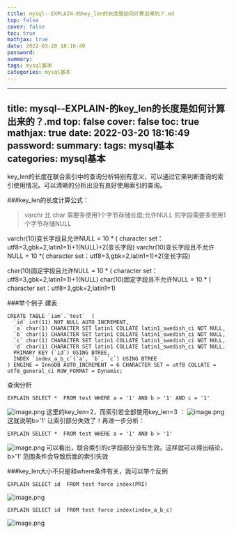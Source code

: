 ```yaml
---
title: mysql--EXPLAIN-的key_len的长度是如何计算出来的？.md
top: false
cover: false
toc: true
mathjax: true
date: 2022-03-20 18:16:49
password:
summary:
tags: mysql基本
categories: mysql基本
---
```

---
title: mysql--EXPLAIN-的key_len的长度是如何计算出来的？.md
top: false
cover: false
toc: true
mathjax: true
date: 2022-03-20 18:16:49
password:
summary:
tags: mysql基本
categories: mysql基本
---
key_len的长度在联合索引中的查询分析特别有意义，可以通过它来判断查询的索引使用情况。可以清晰的分析出没有良好使用索引的查询。

###key_len的长度计算公式：
>varchr 比 char 需要多使用1个字节存储长度;允许NULL 的字段需要多使用1个字节存储NULL

varchr(10)变长字段且允许NULL    =  10 * ( character set：utf8=3,gbk=2,latin1=1)+1(NULL)+2(变长字段)
varchr(10)变长字段且不允许NULL =  10 *( character set：utf8=3,gbk=2,latin1=1)+2(变长字段)

char(10)固定字段且允许NULL        =  10 * ( character set：utf8=3,gbk=2,latin1=1)+1(NULL)
char(10)固定字段且不允许NULL        =  10 * ( character set：utf8=3,gbk=2,latin1=1)



###举个例子
建表
~~~
CREATE TABLE `iam`.`test`  (
  `id` int(11) NOT NULL AUTO_INCREMENT,
  `a` char(1) CHARACTER SET latin1 COLLATE latin1_swedish_ci NOT NULL,
  `b` char(1) CHARACTER SET latin1 COLLATE latin1_swedish_ci NOT NULL,
  `c` char(1) CHARACTER SET latin1 COLLATE latin1_swedish_ci NOT NULL,
  `d` char(1) CHARACTER SET latin1 COLLATE latin1_swedish_ci NOT NULL,
  PRIMARY KEY (`id`) USING BTREE,
  INDEX `index_a_b_c`(`a`, `b`, `c`) USING BTREE
) ENGINE = InnoDB AUTO_INCREMENT = 6 CHARACTER SET = utf8 COLLATE = utf8_general_ci ROW_FORMAT = Dynamic;
~~~

查询分析
~~~
EXPLAIN SELECT *  FROM test WHERE a = '1' AND b > '1' AND c = '1'
~~~
![image.png](https://upload-images.jianshu.io/upload_images/13965490-2d552d85bd505dfb.png?imageMogr2/auto-orient/strip%7CimageView2/2/w/1240)
这里的key_len=2，而索引若全部使用key_len=3 ：
![image.png](https://upload-images.jianshu.io/upload_images/13965490-ce0689e70206eecb.png?imageMogr2/auto-orient/strip%7CimageView2/2/w/1240)
这就说明b>'1' 让索引部分失效了！再进一步分析：
~~~
EXPLAIN SELECT *  FROM test WHERE a = '1' AND b > '1' 
~~~
![image.png](https://upload-images.jianshu.io/upload_images/13965490-9cfc5f59c1d06c9b.png?imageMogr2/auto-orient/strip%7CimageView2/2/w/1240)
可以看出，联合索引的c字段部分没有生效。这样就可以得出结论，b>'1' 范围条件会导致后面的索引失效

###key_len大小不只是和where条件有关，我可以举个反例

~~~
EXPLAIN SELECT id  FROM test force index(PRI)
~~~
![image.png](https://upload-images.jianshu.io/upload_images/13965490-4dc98e2fdb6f591d.png?imageMogr2/auto-orient/strip%7CimageView2/2/w/1240)

~~~
EXPLAIN SELECT id  FROM test force index(index_a_b_c)   
~~~
![image.png](https://upload-images.jianshu.io/upload_images/13965490-51e82c2037f06b7e.png?imageMogr2/auto-orient/strip%7CimageView2/2/w/1240)
